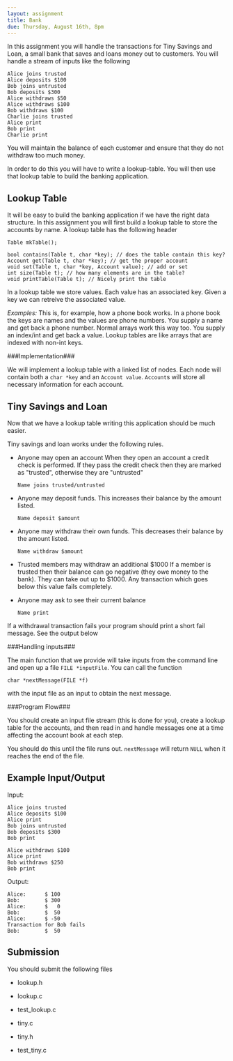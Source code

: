 ```yaml
---
layout: assignment 
title: Bank 
due: Thursday, August 16th, 8pm 
---
```


In this assignment you will handle the transactions for Tiny Savings and Loan,
a small bank that saves and loans money out to customers. You will handle a
stream of inputs like the following

    Alice joins trusted
    Alice deposits $100
    Bob joins untrusted
    Bob deposits $300
    Alice withdraws $50
    Alice withdraws $100
    Bob withdraws $100
    Charlie joins trusted
    Alice print 
    Bob print 
    Charlie print 

You will maintain the balance of each customer and ensure that
they do not withdraw too much money. 

In order to do this you will have to write a lookup-table. You will then use
that lookup table to build the banking application.

Lookup Table
------------

It will be easy to build the banking application if we have the right data
structure. In this assignment you will first build a lookup table to store the
accounts by name. A lookup table has the following header

    Table mkTable();

    bool contains(Table t, char *key); // does the table contain this key?
    Account get(Table t, char *key); // get the proper account
    void set(Table t, char *key, Account value); // add or set
    int size(Table t); // how many elements are in the table?
    void printTable(Table t); // Nicely print the table

In a lookup table we store values. Each value has an associated key. Given a
key we can retreive the associated value. 

*Examples:* This is, for example, how a phone book works. In a phone book the
keys are names and the values are phone numbers. You supply a name and get back
a phone number. Normal arrays work this way too. You supply an index/int and
get back a value. Lookup tables are like arrays that are indexed with non-int
keys. 

###Implementation###

We will implement a lookup table with a linked list of nodes. Each node will
contain both a `char *key` and an `Account value`. `Account`s will store all
necessary information for each account. 

Tiny Savings and Loan
---------------------

Now that we have a lookup table writing this application should be much easier.

Tiny savings and loan works under the following rules. 

* Anyone may open an account
When they open an account a credit check is performed. If they pass the credit
check then they are marked as "trusted", otherwise they are "untrusted"

    `Name joins trusted/untrusted`

* Anyone may deposit funds. 
This increases their balance by the amount listed.

    `Name deposit $amount`

* Anyone may withdraw their own funds. 
This decreases their balance by the amount listed.

    `Name withdraw $amount`

* Trusted members may withdraw an additional $1000
If a member is trusted then their balance can go negative (they owe money to
the bank). They can take out up to $1000. Any transaction which goes below this
value fails completely. 

* Anyone may ask to see their current balance

    `Name print`

If a withdrawal transaction fails your program should print a short fail
message. See the output below

###Handling inputs###

The main function that we provide will take inputs from the command line and
open up a file `FILE *inputFile`. You can call the function

    char *nextMessage(FILE *f)

with the input file as an input to obtain the next message. 

###Program Flow###

You should create an input file stream (this is done for you), create a lookup
table for the accounts, and then read in and handle messages one at a time
affecting the account book at each step.

You should do this until the file runs out. `nextMessage` will return `NULL` 
when it reaches the end of the file. 

Example Input/Output
--------------------

Input:

    Alice joins trusted
    Alice deposits $100
    Alice print
    Bob joins untrusted
    Bob deposits $300
    Bob print

    Alice withdraws $100
    Alice print
    Bob withdraws $250
    Bob print

Output:

    Alice:      $ 100
    Bob:        $ 300
    Alice:      $   0
    Bob:        $  50
    Alice:      $ -50
    Transaction for Bob fails
    Bob:        $  50

Submission
----------

You should submit the following files

* lookup.h
* lookup.c
* test_lookup.c

* tiny.c
* tiny.h
* test_tiny.c
